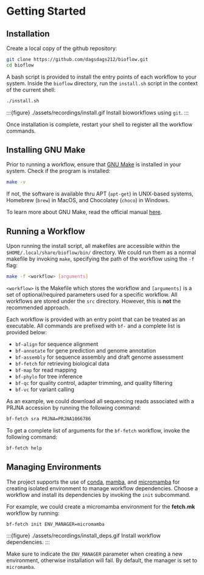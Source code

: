 # Getting Started

## Installation

Create a local copy of the github repository:
```bash
git clone https://github.com/dagsdags212/bioflow.git
cd bioflow
```

A bash script is provided to install the entry points of each workflow to your system. Inside the `bioflow` directory, run the `install.sh` script in the context of the current shell:
```bash
./install.sh
```

:::{figure} ./assets/recordings/install.gif
Install bioworkflows using `git`.
:::

Once installation is complete, restart your shell to register all the workflow commands.

## Installing GNU Make

Prior to running a workflow, ensure that [GNU Make](https://www.gnu.org/software/make/) is installed in your system. Check if the program is installed:
```bash
make -v
```

If not, the software is available thru APT (`apt-get`) in UNIX-based systems, Homebrew (`brew`) in MacOS, and Chocolatey (`choco`) in Windows.

To learn more about GNU Make, read the official manual [here](https://www.gnu.org/software/make/manual/make.html).

## Running a Workflow

Upon running the install script, all makefiles are accessible within the `$HOME/.local/share/bioflow/bin/` directory. We could run them as a normal makefile by invoking `make`, specifying the path of the workflow using the `-f` flag:
```bash
make -f <workflow> [arguments]
```

`<workflow>` is the Makefile which stores the workflow and `[arguments]` is a set of optional/required parameters used for a specific workflow. All workflows are stored under the `src` directory. However, this is **not** the recommended approach.

Each workflow is provided with an entry point that can be treated as an executable. All commands are prefixed with `bf-` and a complete list is provided below:

- `bf-align` for sequence alignment
- `bf-annotate` for gene prediction and genome annotation
- `bf-assembly` for sequence assembly and draft genome assessment
- `bf-fetch` for retrieving biological data
- `bf-map` for read mapping
- `bf-phylo` for tree inference
- `bf-qc` for quality control, adapter trimming, and quality filtering
- `bf-vc` for variant calling

As an example, we could download all sequencing reads associated with a PRJNA accession by running the following command:
```bash
bf-fetch sra PRJNA=PRJNA1066786
```

To get a complete list of arguments for the `bf-fetch` workflow, invoke the following command:
```bash
bf-fetch help
```

## Managing Environments

The project supports the use of [conda](https://docs.conda.io/projects/conda/en/latest/user-guide/getting-started.html), [mamba](https://mamba.readthedocs.io/en/latest/user_guide/mamba.html), and [micromamba](https://mamba.readthedocs.io/en/latest/user_guide/micromamba.html) for creating isolated environment to manage workflow dependencies. Choose a workflow and install its dependencies by invoking the `init` subcommand.

For example, we could create a micromamba environment for the **fetch.mk** workflow by running:
```bash
bf-fetch init ENV_MANAGER=micromamba
```

:::{figure} ./assets/recordings/install_deps.gif
Install workflow dependencies.
:::

Make sure to indicate the `ENV_MANAGER` parameter when creating a new environment, otherwise installation will fail. By default, the manager is set to `micromamba`.
